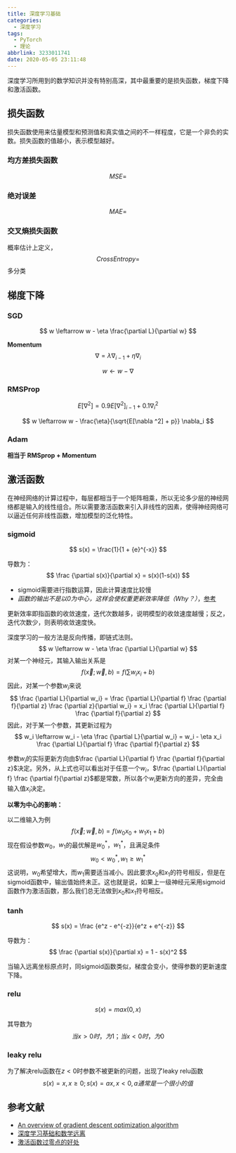 ```yaml
---
title: 深度学习基础
categories:
  - 深度学习
tags:
  - PyTorch
  - 理论
abbrlink: 3233011741
date: 2020-05-05 23:11:48
---
```

深度学习所用到的数学知识并没有特别高深，其中最重要的是损失函数，梯度下降和激活函数。

<!-- more -->

## 损失函数

损失函数使用来估量模型和预测值和真实值之间的不一样程度，它是一个非负的实数。损失函数的值越小，表示模型越好。

### 均方差损失函数

$$
MSE =
$$

### 绝对误差

$$
MAE=
$$

### 交叉熵损失函数

概率估计上定义，
$$
CrossEntropy=
$$
多分类

## 梯度下降

### SGD

$$
w \leftarrow w - \eta \frac{\partial L}{\partial w}
$$



**Momentum**
$$
\nabla = \lambda {\nabla}_{i - 1} + \eta {\nabla}_{i}
$$

$$
w \leftarrow w - \nabla
$$


### RMSProp

$$
E[\nabla ^2] = 0.9E[\nabla ^2]_{i - 1} + 0.1 \nabla _i^2
$$

$$
w \leftarrow w - \frac{\eta}{\sqrt{E[\nabla ^2] + p}} \nabla_i
$$



### Adam

**相当于 RMSprop + Momentum**



## 激活函数

在神经网络的计算过程中，每层都相当于一个矩阵相乘，所以无论多少层的神经网络都是输入的线性组合。所以需要激活函数来引入非线性的因素，使得神经网络可以逼近任何非线性函数，增加模型的泛化特性。

### sigmoid

$$
s(x) = \frac{1}{1 + {e}^{-x}}
$$

导数为：
$$
\frac {\partial s(x)}{\partial x} = s(x)(1-s(x))
$$
- sigmoid需要进行指数运算，因此计算速度比较慢
- *函数的输出不是以0为中心，这样会使权重更新效率降低（Why？）*，[参考](https://liam.page/2018/04/17/zero-centered-active-function/)

更新效率即指函数的收敛速度，迭代次数越多，说明模型的收敛速度越慢；反之，迭代次数少，则表明收敛速度快。

深度学习的一般方法是反向传播，即链式法则。
$$
w \leftarrow w - \eta \frac {\partial L}{\partial w}
$$
对某一个神经元，其输入输出关系是
$$
f(\vec x;\vec w, b) = f(\sum w_i x_i + b)
$$
因此，对某一个参数$w_i$来说
$$
\frac {\partial L}{\partial w_i} = \frac {\partial L}{\partial f} \frac {\partial f}{\partial z} \frac {\partial z}{\partial w_i} = x_i \frac {\partial L}{\partial f} \frac {\partial f}{\partial z}
$$
因此，对于某一个参数，其更新过程为
$$
w_i \leftarrow w_i - \eta \frac {\partial L}{\partial w_i} = w_i - \eta x_i \frac {\partial L}{\partial f} \frac {\partial f}{\partial z}
$$

参数$w_i$的实际更新方向由$\frac {\partial L}{\partial f} \frac {\partial f}{\partial z}$决定。另外，从上式也可以看出对于任意一个$w_i$，$\frac {\partial L}{\partial f} \frac {\partial f}{\partial z}$都是常数，所以各个$w_i$更新方向的差异，完全由输入值$x_i$决定。

**以零为中心的影响：**

以二维输入为例
$$
f(\vec x;\vec w, b) = f(w_0 x_0 + w_1 x_1 + b)
$$
现在假设参数$w_0$，$w_1$的最优解是$w_0^*$，$w_1^*$，且满足条件
$$
w_0 \lt w_0^*, w_1 \ge w_1^*
$$
这说明，$w_0$希望增大，而$w_1$需要适当减小。因此要求$x_0$和$x_1$的符号相反，但是在sigmoid函数中，输出值始终未正。这也就是说，如果上一级神经元采用sigmoid函数作为激活函数，那么我们总无法做到$x_0$和$x_1$符号相反。

### tanh

$$
s(x) = \frac {e^z - e^{-z}}{e^z + e^{-z}}
$$

导数为：
$$
\frac {\partial s(x)}{\partial x} = 1 - s(x)^2
$$

当输入远离坐标原点时，同sigmoid函数类似，梯度会变小，使得参数的更新速度下降。

### relu

$$
s(x) = max(0, x)
$$

其导数为
$$
当x > 0时，为1；当x < 0时，为0
$$


### leaky relu

为了解决relu函数在$z \lt 0$时参数不被更新的问题，出现了leaky relu函数
$$
s(x) = x, x \ge 0; s(x) = ax, x \lt 0, a通常是一个很小的值
$$

## 参考文献

- [An overview of gradient descent optimization  algorithm](https://arxiv.org/pdf/1609.04747.pdf)
- [深度学习基础和数学远离](https://github.com/zergtant/pytorch-handbook/blob/master/chapter2/2.2-deep-learning-basic-mathematics.ipynb)
- [激活函数过零点的好处](https://liam.page/2018/04/17/zero-centered-active-function/)